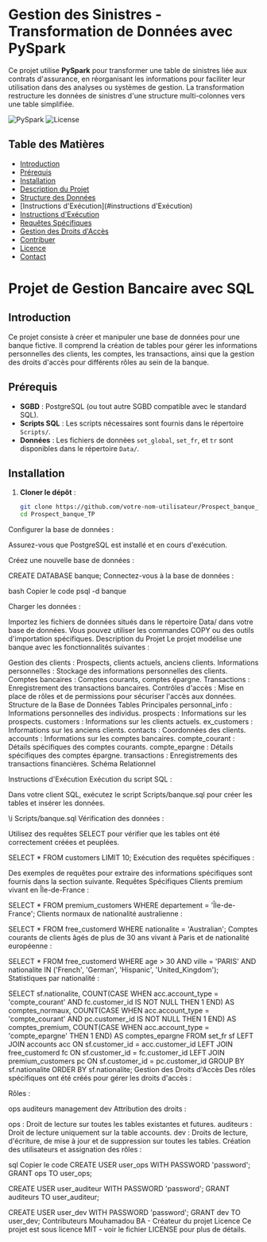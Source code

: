 # Gestion des Sinistres - Transformation de Données avec PySpark

Ce projet utilise **PySpark** pour transformer une table de sinistres liée aux contrats d'assurance, en réorganisant les informations pour faciliter leur utilisation dans des analyses ou systèmes de gestion. La transformation restructure les données de sinistres d'une structure multi-colonnes vers une table simplifiée.

![PySpark](https://img.shields.io/badge/PySpark-3.3.0-brightgreen)
![License](https://img.shields.io/badge/License-MIT-blue.svg)

## Table des Matières

- [Introduction](#Introduction)
- [Prérequis](#Prérequis)
- [Installation](#installation)
- [Description du Projet](#description-du-projet)
- [Structure des Données](#structure-des-données)
- [Instructions d'Exécution](#instructions d'Exécution)
- [Instructions d'Exécution](#instructions-dexécution)
- [Requêtes Spécifiques](#Requêtes-Spécifiques)
- [Gestion des Droits d'Accès](#Gestion-des-Droits-d'Accès)
- [Contribuer](#contribuer)
- [Licence](#licence)
- [Contact](#contact)








# Projet de Gestion Bancaire avec SQL

## Introduction

Ce projet consiste à créer et manipuler une base de données pour une banque fictive. Il comprend la création de tables pour gérer les informations personnelles des clients, les comptes, les transactions, ainsi que la gestion des droits d'accès pour différents rôles au sein de la banque.

## Prérequis

- **SGBD** : PostgreSQL (ou tout autre SGBD compatible avec le standard SQL).
- **Scripts SQL** : Les scripts nécessaires sont fournis dans le répertoire `Scripts/`.
- **Données** : Les fichiers de données `set_global`, `set_fr`, et `tr` sont disponibles dans le répertoire `Data/`.

## Installation

1. **Cloner le dépôt** :

   ```bash
   git clone https://github.com/votre-nom-utilisateur/Prospect_banque_TP.git
   cd Prospect_banque_TP
Configurer la base de données :

Assurez-vous que PostgreSQL est installé et en cours d'exécution.

Créez une nouvelle base de données :


CREATE DATABASE banque;
Connectez-vous à la base de données :

bash
Copier le code
psql -d banque

Charger les données :

Importez les fichiers de données situés dans le répertoire Data/ dans votre base de données. Vous pouvez utiliser les commandes COPY ou des outils d'importation spécifiques.
Description du Projet
Le projet modélise une banque avec les fonctionnalités suivantes :

Gestion des clients : Prospects, clients actuels, anciens clients.
Informations personnelles : Stockage des informations personnelles des clients.
Comptes bancaires : Comptes courants, comptes épargne.
Transactions : Enregistrement des transactions bancaires.
Contrôles d'accès : Mise en place de rôles et de permissions pour sécuriser l'accès aux données.
Structure de la Base de Données
Tables Principales
personnal_info : Informations personnelles des individus.
prospects : Informations sur les prospects.
customers : Informations sur les clients actuels.
ex_customers : Informations sur les anciens clients.
contacts : Coordonnées des clients.
accounts : Informations sur les comptes bancaires.
compte_courant : Détails spécifiques des comptes courants.
compte_epargne : Détails spécifiques des comptes épargne.
transactions : Enregistrements des transactions financières.
Schéma Relationnel


Instructions d'Exécution
Exécution du script SQL :

Dans votre client SQL, exécutez le script Scripts/banque.sql pour créer les tables et insérer les données.


\i Scripts/banque.sql
Vérification des données :

Utilisez des requêtes SELECT pour vérifier que les tables ont été correctement créées et peuplées.


SELECT * FROM customers LIMIT 10;
Exécution des requêtes spécifiques :

Des exemples de requêtes pour extraire des informations spécifiques sont fournis dans la section suivante.
Requêtes Spécifiques
Clients premium vivant en Île-de-France :


SELECT * FROM premium_customers WHERE departement = 'Île-de-France';
Clients normaux de nationalité australienne :


SELECT * FROM free_customerd WHERE nationalite = 'Australian';
Comptes courants de clients âgés de plus de 30 ans vivant à Paris et de nationalité européenne :


SELECT * FROM free_customerd
WHERE age > 30 AND ville = 'PARIS' AND nationalite IN ('French', 'German', 'Hispanic', 'United_Kingdom');
Statistiques par nationalité :


SELECT 
    sf.nationalite,
    COUNT(CASE WHEN acc.account_type = 'compte_courant' AND fc.customer_id IS NOT NULL THEN 1 END) AS comptes_normaux,
    COUNT(CASE WHEN acc.account_type = 'compte_courant' AND pc.customer_id IS NOT NULL THEN 1 END) AS comptes_premium,
    COUNT(CASE WHEN acc.account_type = 'compte_epargne' THEN 1 END) AS comptes_epargne
FROM set_fr sf
LEFT JOIN accounts acc ON sf.customer_id = acc.customer_id
LEFT JOIN free_customerd fc ON sf.customer_id = fc.customer_id
LEFT JOIN premium_customers pc ON sf.customer_id = pc.customer_id
GROUP BY sf.nationalite
ORDER BY sf.nationalite;
Gestion des Droits d'Accès
Des rôles spécifiques ont été créés pour gérer les droits d'accès :

Rôles :

ops
auditeurs
management
dev
Attribution des droits :

ops : Droit de lecture sur toutes les tables existantes et futures.
auditeurs : Droit de lecture uniquement sur la table accounts.
dev : Droits de lecture, d'écriture, de mise à jour et de suppression sur toutes les tables.
Création des utilisateurs et assignation des rôles :

sql
Copier le code
CREATE USER user_ops WITH PASSWORD 'password';
GRANT ops TO user_ops;

CREATE USER user_auditeur WITH PASSWORD 'password';
GRANT auditeurs TO user_auditeur;

CREATE USER user_dev WITH PASSWORD 'password';
GRANT dev TO user_dev;
Contributeurs
Mouhamadou BA - Créateur du projet
Licence
Ce projet est sous licence MIT - voir le fichier LICENSE pour plus de détails.